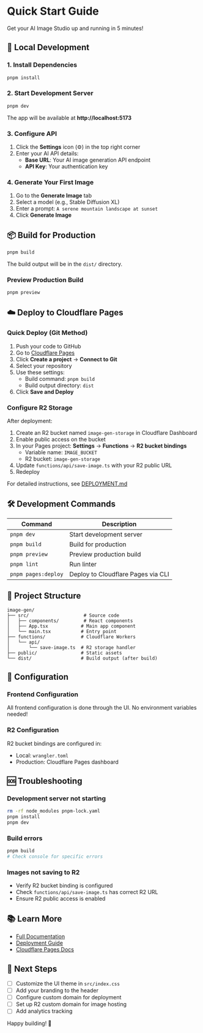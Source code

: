 # Quick Start Guide

Get your AI Image Studio up and running in 5 minutes!

## 🚀 Local Development

### 1. Install Dependencies

```bash
pnpm install
```

### 2. Start Development Server

```bash
pnpm dev
```

The app will be available at **http://localhost:5173**

### 3. Configure API

1. Click the **Settings** icon (⚙️) in the top right corner
2. Enter your AI API details:
   - **Base URL**: Your AI image generation API endpoint
   - **API Key**: Your authentication key

### 4. Generate Your First Image

1. Go to the **Generate Image** tab
2. Select a model (e.g., Stable Diffusion XL)
3. Enter a prompt: `A serene mountain landscape at sunset`
4. Click **Generate Image**

## 📦 Build for Production

```bash
pnpm build
```

The build output will be in the `dist/` directory.

### Preview Production Build

```bash
pnpm preview
```

## ☁️ Deploy to Cloudflare Pages

### Quick Deploy (Git Method)

1. Push your code to GitHub
2. Go to [Cloudflare Pages](https://dash.cloudflare.com)
3. Click **Create a project** → **Connect to Git**
4. Select your repository
5. Use these settings:
   - Build command: `pnpm build`
   - Build output directory: `dist`
6. Click **Save and Deploy**

### Configure R2 Storage

After deployment:

1. Create an R2 bucket named `image-gen-storage` in Cloudflare Dashboard
2. Enable public access on the bucket
3. In your Pages project: **Settings** → **Functions** → **R2 bucket bindings**
   - Variable name: `IMAGE_BUCKET`
   - R2 bucket: `image-gen-storage`
4. Update `functions/api/save-image.ts` with your R2 public URL
5. Redeploy

For detailed instructions, see [DEPLOYMENT.md](./DEPLOYMENT.md)

## 🛠️ Development Commands

| Command             | Description                        |
| ------------------- | ---------------------------------- |
| `pnpm dev`          | Start development server           |
| `pnpm build`        | Build for production               |
| `pnpm preview`      | Preview production build           |
| `pnpm lint`         | Run linter                         |
| `pnpm pages:deploy` | Deploy to Cloudflare Pages via CLI |

## 📁 Project Structure

```
image-gen/
├── src/                    # Source code
│   ├── components/         # React components
│   ├── App.tsx            # Main app component
│   └── main.tsx           # Entry point
├── functions/             # Cloudflare Workers
│   └── api/
│       └── save-image.ts  # R2 storage handler
├── public/                # Static assets
└── dist/                  # Build output (after build)
```

## 🔧 Configuration

### Frontend Configuration

All frontend configuration is done through the UI. No environment variables needed!

### R2 Configuration

R2 bucket bindings are configured in:

- Local: `wrangler.toml`
- Production: Cloudflare Pages dashboard

## 🆘 Troubleshooting

### Development server not starting

```bash
rm -rf node_modules pnpm-lock.yaml
pnpm install
pnpm dev
```

### Build errors

```bash
pnpm build
# Check console for specific errors
```

### Images not saving to R2

- Verify R2 bucket binding is configured
- Check `functions/api/save-image.ts` has correct R2 URL
- Ensure R2 public access is enabled

## 📚 Learn More

- [Full Documentation](./README.md)
- [Deployment Guide](./DEPLOYMENT.md)
- [Cloudflare Pages Docs](https://developers.cloudflare.com/pages/)

## 🎉 Next Steps

- [ ] Customize the UI theme in `src/index.css`
- [ ] Add your branding to the header
- [ ] Configure custom domain for deployment
- [ ] Set up R2 custom domain for image hosting
- [ ] Add analytics tracking

Happy building! 🚀
